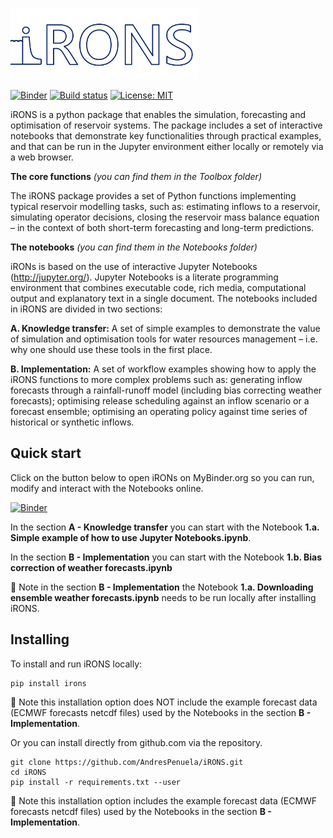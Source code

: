 <left> <img src="iRONS/util/images/iRONS_logo_5.png" width = "300px"><left>
  
[![Binder](https://mybinder.org/badge_logo.svg)](https://mybinder.org/v2/gh/AndresPenuela/iRONS.git/master)
[![Build status](https://travis-ci.org/AndresPenuela/iRONS.svg?branch=master)](https://travis-ci.org/pySRURGS/pyGOURGS)
[![License: MIT](https://img.shields.io/badge/License-MIT-yellow.svg)](https://opensource.org/licenses/MIT)

iRONS is a python package that enables the simulation, forecasting and optimisation of reservoir systems. The package includes a set of interactive notebooks that demonstrate key functionalities through practical examples, and that can be run in the Jupyter environment either locally or remotely via a web browser. 

**The core functions** *(you can find them in the Toolbox folder)*

The iRONS package provides a set of Python functions implementing typical reservoir modelling tasks, such as: estimating inflows to a reservoir, simulating operator decisions, closing the reservoir mass balance equation – in the context of both short-term forecasting and long-term predictions.

**The notebooks** *(you can find them in the Notebooks folder)*

iRONs is based on the use of interactive Jupyter Notebooks (http://jupyter.org/). Jupyter Notebooks is a literate programming environment that combines executable code, rich media, computational output and explanatory text in a single document. 
The notebooks included in iRONS are divided in two sections:

**A.	Knowledge transfer:** A set of simple examples to demonstrate the value of simulation and optimisation tools for water resources management – i.e. why one should use these tools in the first place. 

**B.	Implementation:** A set of workflow examples showing how to apply the iRONS functions to more complex problems such as: generating inflow forecasts through a rainfall-runoff model (including bias correcting weather forecasts); optimising release scheduling against an inflow scenario or a forecast ensemble; optimising an operating policy against time series of historical or synthetic inflows.

## Quick start

Click on the button below to open iRONs on MyBinder.org so you can run, modify and interact with the Notebooks online. 

[![Binder](https://mybinder.org/badge_logo.svg)](https://mybinder.org/v2/gh/AndresPenuela/iRONS.git/master)

In the section **A - Knowledge transfer** you can start with the Notebook **1.a. Simple example of how to use Jupyter Notebooks.ipynb**.

In the section **B - Implementation** you can start with the Notebook **1.b. Bias correction of weather forecasts.ipynb**

🚨 Note in the section **B - Implementation** the Notebook **1.a. Downloading ensemble weather forecasts.ipynb** needs to be run locally after installing iRONS.

## Installing

To install and run iRONS locally:

```sh
pip install irons
```
🚨 Note this installation option does NOT include the example forecast data (ECMWF forecasts netcdf files) used by the Notebooks in the section **B - Implementation**.

Or you can install directly from github.com via the repository.

```
git clone https://github.com/AndresPenuela/iRONS.git
cd iRONS
pip install -r requirements.txt --user
```
🚨 Note this installation option includes the example forecast data (ECMWF forecasts netcdf files) used by the Notebooks in the section **B - Implementation**.
